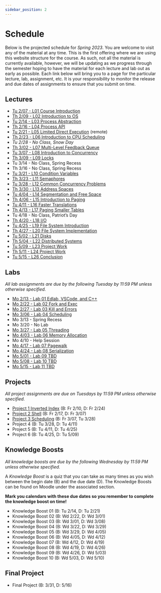 ```yaml
---
sidebar_position: 2
---
```


# Schedule

Below is the projected schedule for *Spring 2023*. You are welcome to visit any of the material at any time. This is the first offering where we are using this website structure for the course. As such, not all the material is currently available, however, we will be updating as we progress through the semester hoping to have the material for each lecture and lab out as early as possible. Each link below will bring you to a page for the particular lecture, lab, assignment, etc. It is your responsibility to monitor the release and due dates of assignments to ensure that you submit on time.

## Lectures

- [Tu 2/07 - L01 Course Introduction](../../lectures/intro/)
- [Th 2/09 - L02 Introduction to OS](../../lectures/intro-os/)
- [Tu 2/14 - L03 Process Abstraction](../../lectures/process-abstraction/)
- [Th 2/16 - L04 Process API](../../lectures/process-api/)
- [Tu 2/21 - L05 Limited Direct Execution](../../lectures/limited-direct/) (remote)
- [Th 2/23 - L06 Introduction to CPU Scheduling](../../lectures/intro-cpu-sched/)
- *Tu 2/28 - No Class, Snow Day*
- [Th 3/02 - L07 Multi-Level Feedback Queue](../../lectures/mlfq/)
- [Tu 3/07 - L08 Introduction to Concurrency](../../lectures/intro-conc/)
- [Th 3/09 - L09 Locks](../../lectures/locks/)
- Tu 3/14 - No Class, Spring Recess
- Th 3/16 - No Class, Spring Recess
- [Tu 3/21 - L10 Condition Variables](../../lectures/cond-vars/)
- [Th 3/23 - L11 Semaphores](../../lectures/semaphores/)
- [Tu 3/28 - L12 Common Concurrency Problems](../../lectures/conc-problems/)
- [Th 3/30 - L13 Address Spaces](../../lectures/addr-spaces/)
- [Tu 4/04 - L14 Segmentation and Free Space](../../lectures/seg-free-space/)
- [Th 4/06 - L15 Introduction to Paging](../../lectures/intro-paging/)
- [Tu 4/11 - L16 Faster Translations](../../lectures/faster-impl/)
- [Th 4/13 - L17 Paging Smaller Tables](../../lectures/paging-smaller-tables/)
- Tu 4/18 - No Class, Patriot’s Day
- [Th 4/20 - L18 I/O](../../lectures/io/)
- [Tu 4/25 - L19 File System Introduction](../../lectures/fs-intro/)
- [Th 4/27 - L20 File System Implementation](../../lectures/fs-impl/)
- [Tu 5/02 - L21 Disks](../../lectures/disks/)
- [Th 5/04 - L22 Distributed Systems](../../lectures/dist-sys/)
- [Tu 5/09 - L23 Project Work](../../lectures/project-work-1/)
- [Th 5/11 - L24 Project Work](../../lectures/project-work-2/)
- [Tu 5/15 - L26 Conclusion](../../lectures/conclusion/)

## Labs

*All lab assignments are due by the following Tuesday by 11:59 PM unless otherwise specified.*

- [Mo 2/13 - Lab 01 Edlab, VSCode, and C++](/docs/labs/lab01)
- [Mo 2/22 - Lab 02 Fork and Exec](/docs/labs/lab02)
- [Mo 2/27 - Lab 03 Kill and Errors](/docs/labs/lab03)
- [Mo 3/06 - Lab 04 Scheduling](/docs/labs/lab04)
- Mo 3/13 - Spring Recess
- Mo 3/20 - No Lab
- [Mo 3/27 - Lab 05 Threading](/docs/labs/lab05)
- [Mo 4/03 - Lab 06 Memory Allocation](/docs/labs/lab06)
-  Mo 4/10 - Help Session
- [Mo 4/17 - Lab 07 Pagewalk](/docs/labs/lab07)
- [Mo 4/24 - Lab 08 Serialization](/docs/labs/lab08)
- [Mo 5/01 - Lab 09 TBD](/docs/labs/lab09)
- [Mo 5/08 - Lab 10 TBD](/docs/labs/lab10)
- [Mo 5/15 - Lab 11 TBD](/docs/labs/lab11)

## Projects

*All project assignments are due on Tuesdays by 11:59 PM unless otherwise specified.*

- [Project 1 Inverted Index](/docs/projects/inverted-index) (B: Fr 2/10, D: Fr 2/24)
- [Project 2 Shell](/docs/projects/shell) (B: Fr 2/17, D: Fr 3/07)
- [Project 3 Scheduling](/docs/projects/scheduling) (B: Fr 3/07, Tu 3/28)
- Project 4 (B: Tu 3/28, D: Tu 4/11)
- Project 5 (B: Tu 4/11, D: Tu 4/25)
- Project 6 (B: Tu 4/25, D: Tu 5/09)

## Knowledge Boosts

*All knowledge boosts are due by the following Wednesday by 11:59 PM unless otherwise specified.*

A *Knowledge Boost* is a quiz that you can take as many times as you
wish between the begin date (B) and the due date (D). The Knowledge
Boosts can be found on Moodle under the associated section.

**Mark you calendars with these due dates so you remember to complete
the knowledge boost on time!**

- Knowledge Boost 01 (B: Tu 2/14, D: Tu 2/21)
- Knowledge Boost 02 (B: Wd 2/22, D: Wd 3/01)
- Knowledge Boost 03 (B: Wd 3/01, D: Wd 3/08)
- Knowledge Boost 04 (B: Wd 3/22, D: Wd 3/29)
- Knowledge Boost 05 (B: Wd 3/29, D: Wd 4/05)
- Knowledge Boost 06 (B: Wd 4/05, D: Wd 4/12)
- Knowledge Boost 07 (B: Wd 4/12, D: Wd 4/19)
- Knowledge Boost 08 (B: Wd 4/19, D: Wd 4/26)
- Knowledge Boost 09 (B: Wd 4/26, D: Wd 5/03)
- Knowledge Boost 10 (B: Wd 5/03, D: Wd 5/10)

## Final Project

- Final Project (B: 3/31, D: 5/16)

